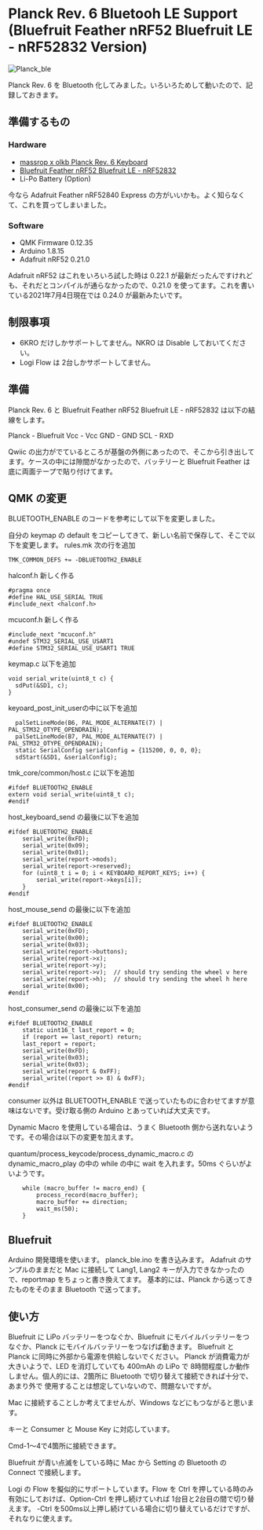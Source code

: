 # Planck Rev. 6 Bluetooh LE Support (Bluefruit Feather nRF52 Bluefruit LE - nRF52832 Version)
![Planck_ble](https://user-images.githubusercontent.com/18656160/124378003-1bb16280-dcea-11eb-8e70-f9ed943762d7.jpg)

Planck Rev. 6 を Bluetooth 化してみました。いろいろためして動いたので、記録しておきます。

## 準備するもの

### Hardware

- [massrop x olkb Planck Rev. 6 Keyboard](https://drop.com/buy/planck-mechanical-keyboard)
- [Bluefruit Feather nRF52 Bluefruit LE - nRF52832](https://www.adafruit.com/product/3406)
- Li-Po Battery (Option)

今なら Adafruit Feather nRF52840 Express の方がいいかも。よく知らなくて、これを買ってしまいました。

### Software

- QMK Firmware 0.12.35
- Arduino 1.8.15
- Adafruit nRF52 0.21.0

Adafruit nRF52 はこれをいろいろ試した時は 0.22.1 が最新だったんですけれども、それだとコンパイルが通らなかったので、0.21.0 を使ってます。これを書いている2021年7月4日現在では 0.24.0 が最新みたいです。

## 制限事項

- 6KRO だけしかサポートしてません。NKRO は Disable しておいてください。
- Logi Flow は 2台しかサポートしてません。

## 準備

Planck Rev. 6 と Bluefruit Feather nRF52 Bluefruit LE - nRF52832 は以下の結線をします。

Planck - Bluefruit
Vcc - Vcc
GND - GND
SCL - RXD

Qwiic の出力がでているところが基盤の外側にあったので、そこから引き出してます。ケースの中には隙間がなかったので、バッテリーと Bluefruit Feather は底に両面テープで貼り付けてます。

## QMK の変更

BLUETOOTH_ENABLE のコードを参考にして以下を変更しました。

自分の keymap の default をコピーしてきて、新しい名前で保存して、そこで以下を変更します。
rules.mk
次の行を追加
```
TMK_COMMON_DEFS += -DBLUETOOTH2_ENABLE
```

halconf.h 新しく作る
```
#pragma once
#define HAL_USE_SERIAL TRUE
#include_next <halconf.h>
```

mcuconf.h 新しく作る
```
#include_next "mcuconf.h"
#undef STM32_SERIAL_USE_USART1
#define STM32_SERIAL_USE_USART1 TRUE
```

keymap.c
以下を追加
```
void serial_write(uint8_t c) {
  sdPut(&SD1, c);
}
```
keyoard_post_init_userの中に以下を追加
```
  palSetLineMode(B6, PAL_MODE_ALTERNATE(7) | PAL_STM32_OTYPE_OPENDRAIN);
  palSetLineMode(B7, PAL_MODE_ALTERNATE(7) | PAL_STM32_OTYPE_OPENDRAIN);
  static SerialConfig serialConfig = {115200, 0, 0, 0};
  sdStart(&SD1, &serialConfig);
```

tmk_core/common/host.c に以下を追加
```
#ifdef BLUETOOTH2_ENABLE
extern void serial_write(uint8_t c);
#endif
```
host_keyboard_send の最後に以下を追加
```
#ifdef BLUETOOTH2_ENABLE
    serial_write(0xFD);
    serial_write(0x09);
    serial_write(0x01);
    serial_write(report->mods);
    serial_write(report->reserved);
    for (uint8_t i = 0; i < KEYBOARD_REPORT_KEYS; i++) {
        serial_write(report->keys[i]);
    }
#endif
```
host_mouse_send の最後に以下を追加
```
#ifdef BLUETOOTH2_ENABLE
    serial_write(0xFD);
    serial_write(0x00);
    serial_write(0x03);
    serial_write(report->buttons);
    serial_write(report->x);
    serial_write(report->y);
    serial_write(report->v);  // should try sending the wheel v here
    serial_write(report->h);  // should try sending the wheel h here
    serial_write(0x00);
#endif
```
host_consumer_send の最後に以下を追加
```
#ifdef BLUETOOTH2_ENABLE
    static uint16_t last_report = 0;
    if (report == last_report) return;
    last_report = report;
    serial_write(0xFD);
    serial_write(0x03);
    serial_write(0x03);
    serial_write(report & 0xFF);
    serial_write((report >> 8) & 0xFF);
#endif
```
consumer 以外は BLUETOOTH_ENABLE で送っていたものに合わせてますが意味はないです。受け取る側の Arduino とあっていれば大丈夫です。

Dynamic Macro を使用している場合は、うまく Bluetooth 側から送れないようです。その場合は以下の変更を加えます。

quantum/process_keycode/process_dynamic_macro.c の dynamic_macro_play の中の while の中に wait を入れます。50ms ぐらいがよいようです。
```
    while (macro_buffer != macro_end) {
        process_record(macro_buffer);
        macro_buffer += direction;
        wait_ms(50);
    }
```

## Bluefruit

Arduino 開発環境を使います。
planck_ble.ino を書き込みます。
Adafruit のサンプルのままだと Mac に接続して Lang1, Lang2 キーが入力できなかったので、reportmap をちょっと書き換えてます。
基本的には、Planck から送ってきたものをそのまま Bluetooth で送ってます。

## 使い方
Bluefruit に LiPo バッテリーをつなぐか、Bluefruit にモバイルバッテリーをつなぐか、Planck にモバイルバッテリーをつなげば動きます。
Bluefruit と Planck に同時に外部から電源を供給しないでください。
Planck が消費電力が大きいようで、LED を消灯していても 400mAh の LiPo で 8時間程度しか動作しません。個人的には、2箇所に Bluetooth で切り替えて接続できれば十分で、あまり外で
使用することは想定していないので、問題ないですが。

Mac に接続することしか考えてませんが、Windows などにもつながると思います。

キーと Consumer と Mouse Key に対応しています。

Cmd-1〜4で4箇所に接続できます。

Bluefruit が青い点滅をしている時に Mac から Setting の Bluetooth の Connect で接続します。

Logi の Flow を擬似的にサポートしています。Flow を Ctrl を押している時のみ有効にしておけば、Option-Ctrl を押し続けていれば 1台目と2台目の間で切り替えます。
-Ctrl を500ms以上押し続けている場合に切り替えているだけですが、それなりに使えます。
